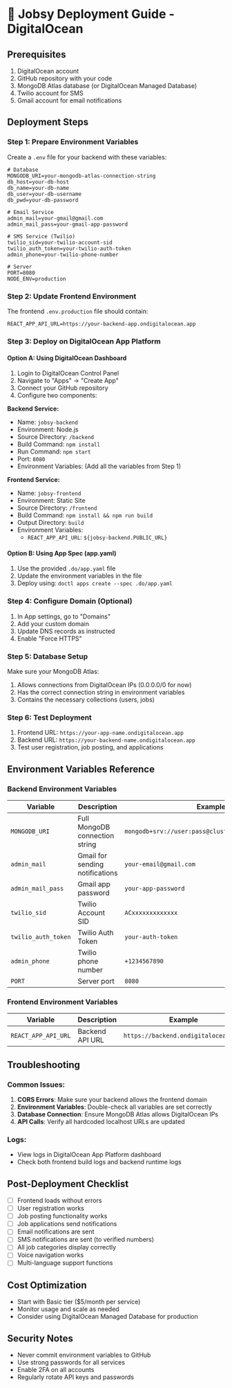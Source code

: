 # 🚀 Jobsy Deployment Guide - DigitalOcean

## Prerequisites
1. DigitalOcean account
2. GitHub repository with your code
3. MongoDB Atlas database (or DigitalOcean Managed Database)
4. Twilio account for SMS
5. Gmail account for email notifications

## Deployment Steps

### Step 1: Prepare Environment Variables
Create a `.env` file for your backend with these variables:
```
# Database
MONGODB_URI=your-mongodb-atlas-connection-string
db_host=your-db-host
db_name=your-db-name
db_user=your-db-username
db_pwd=your-db-password

# Email Service
admin_mail=your-gmail@gmail.com
admin_mail_pass=your-gmail-app-password

# SMS Service (Twilio)
twilio_sid=your-twilio-account-sid
twilio_auth_token=your-twilio-auth-token
admin_phone=your-twilio-phone-number

# Server
PORT=8080
NODE_ENV=production
```

### Step 2: Update Frontend Environment
The frontend `.env.production` file should contain:
```
REACT_APP_API_URL=https://your-backend-app.ondigitalocean.app
```

### Step 3: Deploy on DigitalOcean App Platform

#### Option A: Using DigitalOcean Dashboard
1. Login to DigitalOcean Control Panel
2. Navigate to "Apps" → "Create App"
3. Connect your GitHub repository
4. Configure two components:

**Backend Service:**
- Name: `jobsy-backend`
- Environment: Node.js
- Source Directory: `/backend`
- Build Command: `npm install`
- Run Command: `npm start`
- Port: `8080`
- Environment Variables: (Add all the variables from Step 1)

**Frontend Service:**
- Name: `jobsy-frontend`  
- Environment: Static Site
- Source Directory: `/frontend`
- Build Command: `npm install && npm run build`
- Output Directory: `build`
- Environment Variables:
  - `REACT_APP_API_URL`: `${jobsy-backend.PUBLIC_URL}`

#### Option B: Using App Spec (app.yaml)
1. Use the provided `.do/app.yaml` file
2. Update the environment variables in the file
3. Deploy using: `doctl apps create --spec .do/app.yaml`

### Step 4: Configure Domain (Optional)
1. In App settings, go to "Domains"
2. Add your custom domain
3. Update DNS records as instructed
4. Enable "Force HTTPS"

### Step 5: Database Setup
Make sure your MongoDB Atlas:
1. Allows connections from DigitalOcean IPs (0.0.0.0/0 for now)
2. Has the correct connection string in environment variables
3. Contains the necessary collections (users, jobs)

### Step 6: Test Deployment
1. Frontend URL: `https://your-app-name.ondigitalocean.app`
2. Backend URL: `https://your-backend-name.ondigitalocean.app`
3. Test user registration, job posting, and applications

## Environment Variables Reference

### Backend Environment Variables
| Variable | Description | Example |
|----------|-------------|---------|
| `MONGODB_URI` | Full MongoDB connection string | `mongodb+srv://user:pass@cluster.mongodb.net/jobsy` |
| `admin_mail` | Gmail for sending notifications | `your-email@gmail.com` |
| `admin_mail_pass` | Gmail app password | `your-app-password` |
| `twilio_sid` | Twilio Account SID | `ACxxxxxxxxxxxxx` |
| `twilio_auth_token` | Twilio Auth Token | `your-auth-token` |
| `admin_phone` | Twilio phone number | `+1234567890` |
| `PORT` | Server port | `8080` |

### Frontend Environment Variables
| Variable | Description | Example |
|----------|-------------|---------|
| `REACT_APP_API_URL` | Backend API URL | `https://backend.ondigitalocean.app` |

## Troubleshooting

### Common Issues:
1. **CORS Errors**: Make sure your backend allows the frontend domain
2. **Environment Variables**: Double-check all variables are set correctly
3. **Database Connection**: Ensure MongoDB Atlas allows DigitalOcean IPs
4. **API Calls**: Verify all hardcoded localhost URLs are updated

### Logs:
- View logs in DigitalOcean App Platform dashboard
- Check both frontend build logs and backend runtime logs

## Post-Deployment Checklist
- [ ] Frontend loads without errors
- [ ] User registration works
- [ ] Job posting functionality works  
- [ ] Job applications send notifications
- [ ] Email notifications are sent
- [ ] SMS notifications are sent (to verified numbers)
- [ ] All job categories display correctly
- [ ] Voice navigation works
- [ ] Multi-language support functions

## Cost Optimization
- Start with Basic tier ($5/month per service)
- Monitor usage and scale as needed
- Consider using DigitalOcean Managed Database for production

## Security Notes
- Never commit environment variables to GitHub
- Use strong passwords for all services
- Enable 2FA on all accounts
- Regularly rotate API keys and passwords
